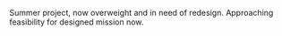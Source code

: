 Summer project, now overweight and in need of redesign. Approaching feasibility for designed mission now.

